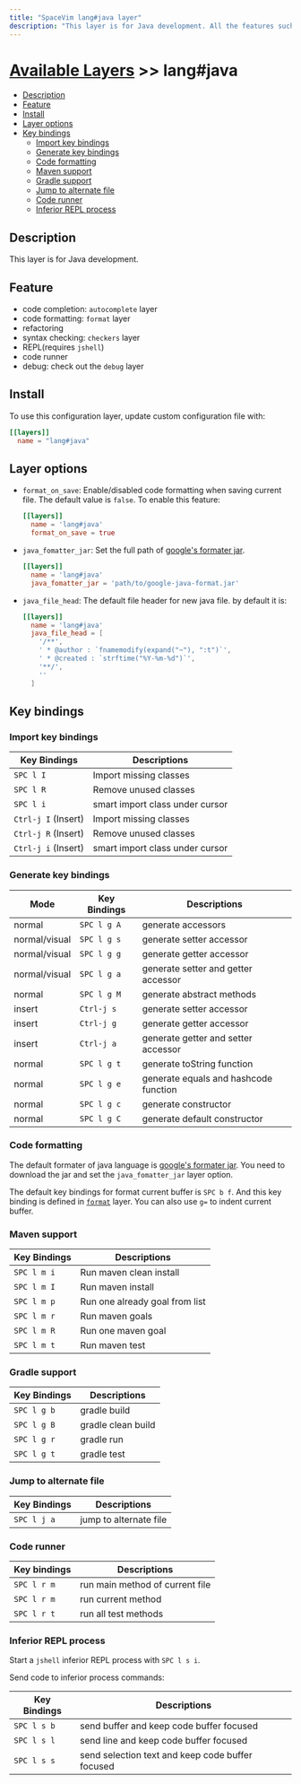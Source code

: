 ```yaml
---
title: "SpaceVim lang#java layer"
description: "This layer is for Java development. All the features such as code completion, formatting, syntax checking, REPL and debug have be done in this layer."
---
```


# [Available Layers](../../) >> lang#java

<!-- vim-markdown-toc GFM -->

- [Description](#description)
- [Feature](#feature)
- [Install](#install)
- [Layer options](#layer-options)
- [Key bindings](#key-bindings)
  - [Import key bindings](#import-key-bindings)
  - [Generate key bindings](#generate-key-bindings)
  - [Code formatting](#code-formatting)
  - [Maven support](#maven-support)
  - [Gradle support](#gradle-support)
  - [Jump to alternate file](#jump-to-alternate-file)
  - [Code runner](#code-runner)
  - [Inferior REPL process](#inferior-repl-process)

<!-- vim-markdown-toc -->

## Description

This layer is for Java development.

## Feature

- code completion: `autocomplete` layer
- code formatting: `format` layer
- refactoring
- syntax checking: `checkers` layer
- REPL(requires `jshell`)
- code runner
- debug: check out the `debug` layer

## Install

To use this configuration layer, update custom configuration file with:

```toml
[[layers]]
  name = "lang#java"
```

## Layer options

- `format_on_save`: Enable/disabled code formatting when saving current file.
  The default value is `false`. To enable this feature:
  ```toml
  [[layers]]
    name = 'lang#java'
    format_on_save = true
  ```
- `java_fomatter_jar`: Set the full path of [google's formater jar](https://github.com/google/google-java-format).
  ```toml
  [[layers]]
    name = 'lang#java'
    java_fomatter_jar = 'path/to/google-java-format.jar'
  ```
- `java_file_head`: The default file header for new java file. by default it is:
  ```toml
  [[layers]]
    name = 'lang#java'
    java_file_head = [
      '/**',
      ' * @author : `fnamemodify(expand("~"), ":t")`',
      ' * @created : `strftime("%Y-%m-%d")`',
      '**/',
      ''
    ]
  ```

## Key bindings

### Import key bindings

| Key Bindings        | Descriptions                    |
| ------------------- | ------------------------------- |
| `SPC l I`           | Import missing classes          |
| `SPC l R`           | Remove unused classes           |
| `SPC l i`           | smart import class under cursor |
| `Ctrl-j I` (Insert) | Import missing classes          |
| `Ctrl-j R` (Insert) | Remove unused classes           |
| `Ctrl-j i` (Insert) | smart import class under cursor |

### Generate key bindings

| Mode          | Key Bindings | Descriptions                          |
| ------------- | ------------ | ------------------------------------- |
| normal        | `SPC l g A`  | generate accessors                    |
| normal/visual | `SPC l g s`  | generate setter accessor              |
| normal/visual | `SPC l g g`  | generate getter accessor              |
| normal/visual | `SPC l g a`  | generate setter and getter accessor   |
| normal        | `SPC l g M`  | generate abstract methods             |
| insert        | `Ctrl-j s`   | generate setter accessor              |
| insert        | `Ctrl-j g`   | generate getter accessor              |
| insert        | `Ctrl-j a`   | generate getter and setter accessor   |
| normal        | `SPC l g t`  | generate toString function            |
| normal        | `SPC l g e`  | generate equals and hashcode function |
| normal        | `SPC l g c`  | generate constructor                  |
| normal        | `SPC l g C`  | generate default constructor          |

### Code formatting

The default formater of java language is [google's formater jar](https://github.com/google/google-java-format).
You need to download the jar and set the `java_fomatter_jar` layer option.

The default key bindings for format current buffer is `SPC b f`.
And this key binding is defined in [`format`](../layers/format/) layer.
You can also use `g=` to indent current buffer.

### Maven support

| Key Bindings | Descriptions                   |
| ------------ | ------------------------------ |
| `SPC l m i`  | Run maven clean install        |
| `SPC l m I`  | Run maven install              |
| `SPC l m p`  | Run one already goal from list |
| `SPC l m r`  | Run maven goals                |
| `SPC l m R`  | Run one maven goal             |
| `SPC l m t`  | Run maven test                 |

### Gradle support

| Key Bindings | Descriptions       |
| ------------ | ------------------ |
| `SPC l g b`  | gradle build       |
| `SPC l g B`  | gradle clean build |
| `SPC l g r`  | gradle run         |
| `SPC l g t`  | gradle test        |

### Jump to alternate file

| Key Bindings | Descriptions           |
| ------------ | ---------------------- |
| `SPC l j a`  | jump to alternate file |

### Code runner

| Key bindings | Descriptions                    |
| ------------ | ------------------------------- |
| `SPC l r m`  | run main method of current file |
| `SPC l r m`  | run current method              |
| `SPC l r t`  | run all test methods            |

### Inferior REPL process

Start a `jshell` inferior REPL process with `SPC l s i`.

Send code to inferior process commands:

| Key Bindings | Descriptions                                     |
| ------------ | ------------------------------------------------ |
| `SPC l s b`  | send buffer and keep code buffer focused         |
| `SPC l s l`  | send line and keep code buffer focused           |
| `SPC l s s`  | send selection text and keep code buffer focused |
